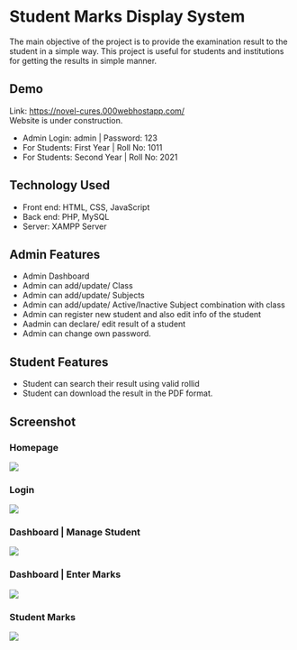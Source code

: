 #  Student Marks Display System

The main objective of the project is to provide the examination result to the student in a simple way.
This project is useful for students and institutions for getting the results in simple manner.

## Demo 
Link: https://novel-cures.000webhostapp.com/  <br/>
Website is under construction. <br/>
- Admin Login: admin | Password: 123 <br/>
- For Students: First Year | Roll No: 1011<br/>
- For Students: Second Year | Roll No: 2021<br/>


## Technology Used

- Front end: HTML, CSS, JavaScript <br/>
- Back end: PHP, MySQL  <br/>
- Server: XAMPP Server

## Admin Features

- Admin Dashboard <br/>
- Admin can add/update/ Class <br/>
- Admin can add/update/ Subjects  <br/>
- Admin can add/update/ Active/Inactive Subject combination with class  <br/>
- Admin can register new student and also edit info of the student  <br/>
- Aadmin can declare/ edit  result of a student  <br/>
- Admin can change own password.

## Student Features

- Student can search their result using valid rollid <br/>
- Student can download the result in the PDF format.

## Screenshot

### Homepage 
<img src="https://github.com/Govind155/Student-Result-Management-System/blob/master/images/screenshot01.PNG">

### Login 
<img src="https://github.com/Govind155/Student-Result-Management-System/blob/master/images/screenshot02.PNG">

### Dashboard | Manage Student  
<img src="https://github.com/Govind155/Student-Result-Management-System/blob/master/images/screenshot03.PNG">

### Dashboard | Enter Marks 
<img src="https://github.com/Govind155/Student-Result-Management-System/blob/master/images/screenshot04.PNG">

### Student Marks 
<img src="https://github.com/Govind155/Student-Result-Management-System/blob/master/images/screenshot05.PNG">

 

 

 

 


 


